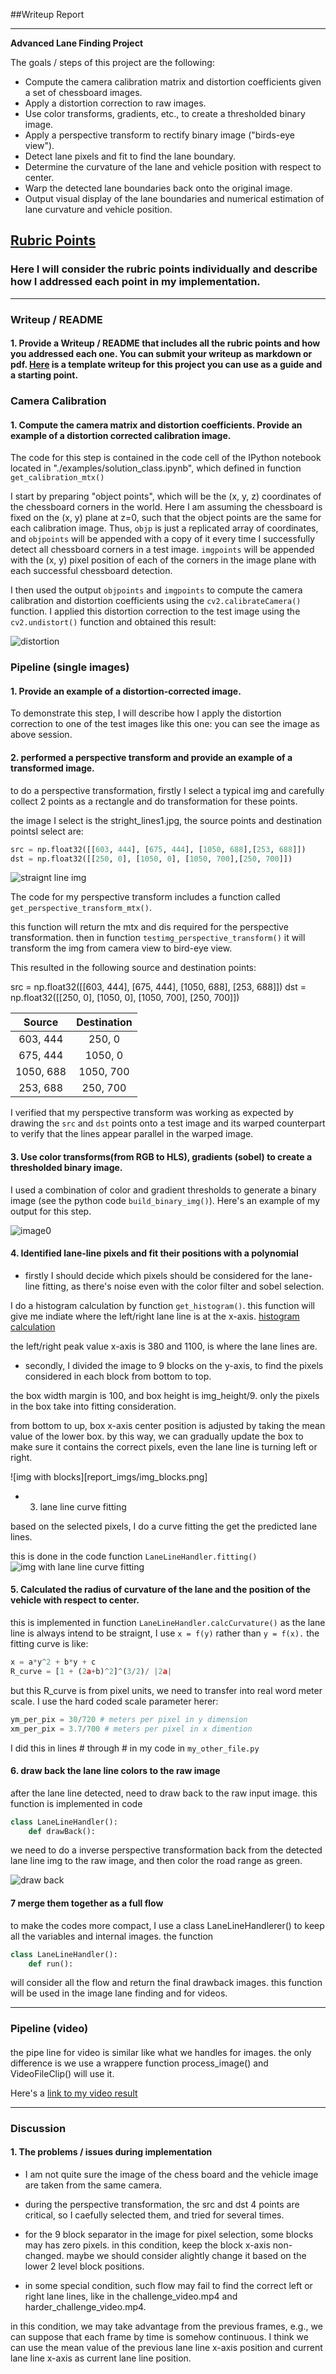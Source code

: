 ##Writeup Report


---

**Advanced Lane Finding Project**

The goals / steps of this project are the following:

* Compute the camera calibration matrix and distortion coefficients given a set of chessboard images.
* Apply a distortion correction to raw images.
* Use color transforms, gradients, etc., to create a thresholded binary image.
* Apply a perspective transform to rectify binary image ("birds-eye view").
* Detect lane pixels and fit to find the lane boundary.
* Determine the curvature of the lane and vehicle position with respect to center.
* Warp the detected lane boundaries back onto the original image.
* Output visual display of the lane boundaries and numerical estimation of lane curvature and vehicle position.

[//]: # (Image References)

[image1]: ./examples/undistort_output.png "Undistorted"
[image2]: ./test_images/test1.jpg "Road Transformed"
[image3]: ./examples/binary_combo_example.jpg "Binary Example"
[image4]: ./examples/warped_straight_lines.jpg "Warp Example"
[image5]: ./examples/color_fit_lines.jpg "Fit Visual"
[image6]: ./examples/example_output.jpg "Output"
[video1]: ./project_video.mp4 "Video"

## [Rubric Points](https://review.udacity.com/#!/rubrics/571/view) 

### Here I will consider the rubric points individually and describe how I addressed each point in my implementation.  

---

### Writeup / README

#### 1. Provide a Writeup / README that includes all the rubric points and how you addressed each one.  You can submit your writeup as markdown or pdf.  [Here](https://github.com/udacity/CarND-Advanced-Lane-Lines/blob/master/writeup_template.md) is a template writeup for this project you can use as a guide and a starting point.  



### Camera Calibration

#### 1. Compute the camera matrix and distortion coefficients. Provide an example of a distortion corrected calibration image.

The code for this step is contained in the code cell of the IPython notebook located in "./examples/solution_class.ipynb", which defined in function `get_calibration_mtx()`


I start by preparing "object points", which will be the (x, y, z) coordinates of the chessboard corners in the world. Here I am assuming the chessboard is fixed on the (x, y) plane at z=0, such that the object points are the same for each calibration image.  Thus, `objp` is just a replicated array of coordinates, and `objpoints` will be appended with a copy of it every time I successfully detect all chessboard corners in a test image.  `imgpoints` will be appended with the (x, y) pixel position of each of the corners in the image plane with each successful chessboard detection.  

I then used the output `objpoints` and `imgpoints` to compute the camera calibration and distortion coefficients using the `cv2.calibrateCamera()` function.  I applied this distortion correction to the test image using the `cv2.undistort()` function and obtained this result: 

![distortion](./report_imgs/distortion_chessboard.png)


### Pipeline (single images)

#### 1. Provide an example of a distortion-corrected image.

To demonstrate this step, I will describe how I apply the distortion correction to one of the test images like this one:
you can see the image as above session.



#### 2.  performed a perspective transform and provide an example of a transformed image.

to do a perspective transformation, firstly I select a typical img and carefully collect 2 points as a rectangle and do transformation for these points.

the image I select is the stright_lines1.jpg, the source points and destination pointsI select are: 
```python
src = np.float32([[603, 444], [675, 444], [1050, 688],[253, 688]])
dst = np.float32([[250, 0], [1050, 0], [1050, 700],[250, 700]])
```

![straignt line img](./report_imgs/straignt_line.png)

The code for my perspective transform includes a function called `get_perspective_transform_mtx()`.

this function will return the mtx and dis required for the perspective transformation.
then in function `testimg_perspective_transform()`
it will transform the img from camera view to bird-eye view.

This resulted in the following source and destination points:

src = np.float32([[603, 444], [675, 444], [1050, 688], [253, 688]])
dst = np.float32([[250, 0], [1050, 0], [1050, 700], [250, 700]])

| Source        | Destination   | 
|:-------------:|:-------------:| 
| 603, 444      | 250, 0        | 
| 675, 444      | 1050, 0      |
| 1050, 688     | 1050, 700      |
| 253, 688      | 250, 700        |

I verified that my perspective transform was working as expected by drawing the `src` and `dst` points onto a test image and its warped counterpart to verify that the lines appear parallel in the warped image.


#### 3. Use color transforms(from RGB to HLS), gradients (sobel) to create a thresholded binary image. 

I used a combination of color and gradient thresholds to generate a binary image (see the python code  `build_binary_img()`).  Here's an example of my output for this step.

![image0](./report_imgs/bin_img.png)


#### 4. Identified lane-line pixels and fit their positions with a polynomial


* firstly I should decide which pixels should be considered for the lane-line fitting, as there's noise even with the color filter and sobel selection.

I do a histogram calculation by function `get_histogram()`. this function will give me indiate where the left/right lane line is at the x-axis.
[histogram calculation](./report_imgs/histogram.png)

the left/right peak value x-axis is 380 and 1100, is where the lane lines are.

* secondly, I divided the image to 9 blocks on the y-axis, to find the pixels considered in each block from bottom to top.

the box width margin is 100, and box height is img_height/9. only the pixels in the box take into fitting consideration.

from bottom to up, box x-axis center position is adjusted by taking the mean value of the lower box. by this way, we can gradually update the box to make sure it contains the correct pixels, even the lane line is turning left or right.

![img with blocks][report_imgs/img_blocks.png]

* 3. lane line curve fitting

based on the selected pixels, I do a curve fitting the get the predicted lane lines.

this is done in the code function `LaneLineHandler.fitting()`
![img with lane line curve fitting](report_imgs/laneline_fitting.png)


#### 5. Calculated the radius of curvature of the lane and the position of the vehicle with respect to center.

this is implemented in function
 `LaneLineHandler.calcCurvature()` as the lane line is always intend to be straignt, I use ``x = f(y)`` rather than ``y = f(x).``
the fitting curve is like:
```python
x = a*y^2 + b*y + c 
R_curve = [1 + (2a+b)^2]^(3/2)/ |2a|
```

but this R_curve is from pixel units, we need to transfer into real word meter scale.
I use the hard coded scale parameter herer:
``` python
ym_per_pix = 30/720 # meters per pixel in y dimension
xm_per_pix = 3.7/700 # meters per pixel in x dimention
```

I did this in lines # through # in my code in `my_other_file.py`

#### 6. draw back the lane line colors to the raw image
after the lane line detected, need to draw back to the raw input image.
this function is implemented in code 
```python
class LaneLineHandler():
    def drawBack():
```

we need to do a inverse perspective transformation back from the detected lane line img to the raw image, and then color the road range as green.

![draw back](report_imgs/drawback.png)

#### 7 merge them together as a full flow

to make the codes more compact, I use a class LaneLineHandlerer() to keep all the variables and internal images.
the function
```python
class LaneLineHandler():
    def run():
```

will consider all the flow and return the final drawback images.
this function will be used in the image lane finding and for videos.

---

### Pipeline (video)

#### 
the pipe line for video is similar like what we handles for images.
the only difference is we use a wrappere function process_image() and  VideoFileClip() will use it.

Here's a [link to my video result](../project_solution.mp4)

---

### Discussion

#### 1. The problems / issues during implementation

* I am not quite sure the image of the chess board and the vehicle image are taken from the same camera.

* during the perspective transformation, the src and dst 4 points are critical, so I caefully selected them, and tried for several times.

* for the 9 block separator in the image for pixel selection, some blocks may has zero pixels. in this condition, keep the block x-axis non-changed. maybe we should consider alightly change it based on the lower 2 level block positions.

* in some special condition, such flow may fail to find the correct left or right lane lines, like in the challenge_video.mp4 and harder_challenge_video.mp4.

in this condition, we may take advantage from the previous frames, e.g., we can suppose that each frame by time is somehow continuous.
I think we can use the mean value of the previous lane line x-axis position and current lane line x-axis as current lane line position.
